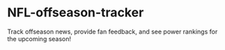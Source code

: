 # NFL-offseason-tracker
Track offseason news, provide fan feedback, and see power rankings for the upcoming season!
